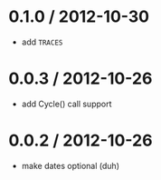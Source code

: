 
0.1.0 / 2012-10-30 
==================

  * add `TRACES`

0.0.3 / 2012-10-26 
==================

  * add Cycle() call support

0.0.2 / 2012-10-26 
==================

  * make dates optional (duh)
